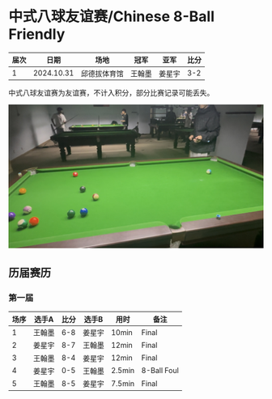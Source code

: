 # 中式八球友谊赛/Chinese 8-Ball Friendly

| 届次 | 日期        | 场地        | 冠军   | 亚军    | 比分 |
| ---- | ---------- | ----------- | ------ | ------ | ---- |
| 1    | 2024.10.31 | 邱德拔体育馆 | 王翰墨 | 姜星宇 | 3-2 |

中式八球友谊赛为友谊赛，不计入积分，部分比赛记录可能丢失。

![](./img/chinese_8-ball_friendly.jpg)

## 历届赛历

### 第一届


| 场序 | 选手A  | 比分 | 选手B  | 用时 | 备注 |
| ---- | ------ | ---- | ------ | ---- | ---- |
| 1    | 王翰墨 | 6-8 | 姜星宇 | 10min | Final |
| 2    | 姜星宇 | 8-7 | 王翰墨 | 12min | Final |
| 3    | 王翰墨 | 8-4 | 姜星宇 | 12min | Final |
| 4    | 姜星宇 | 0-5 | 王翰墨 | 2.5min | 8-Ball Foul |
| 5    | 王翰墨 | 8-5 | 姜星宇 | 7.5min | Final |
